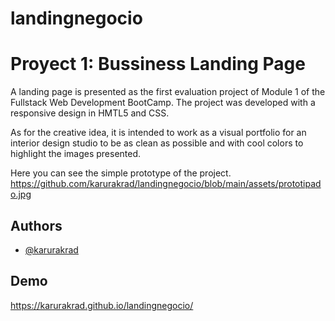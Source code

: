 # landingnegocio
# Proyect 1: Bussiness Landing Page

A landing page is presented as the first evaluation project of Module 1 of the Fullstack Web Development BootCamp. The project was developed with a responsive design in HMTL5 and CSS.

As for the creative idea, it is intended to work as a visual portfolio for an interior design studio to be as clean as possible and with cool colors to highlight the images presented.

Here you can see the simple prototype of the project.
https://github.com/karurakrad/landingnegocio/blob/main/assets/prototipado.jpg

## Authors

- [@karurakrad](https://github.com/karurakrad)


## Demo

https://karurakrad.github.io/landingnegocio/
